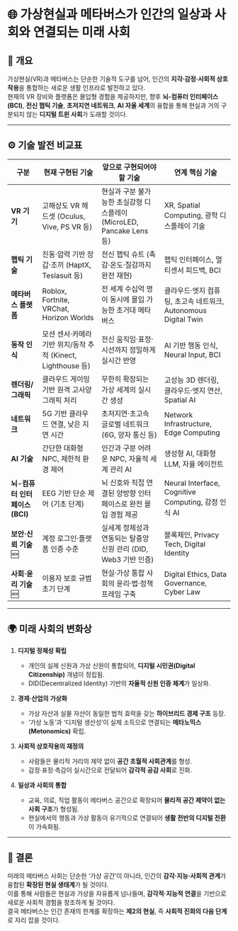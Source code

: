 # 🌐 가상현실과 메타버스가 인간의 일상과 사회와 연결되는 미래 사회

## 🧠 개요
가상현실(VR)과 메타버스는 단순한 기술적 도구를 넘어, 인간의 **지각·감정·사회적 상호작용**을 통합하는 새로운 생활 인프라로 발전하고 있다.  
현재의 VR 장비와 플랫폼은 몰입형 경험을 제공하지만, 향후 **뇌-컴퓨터 인터페이스(BCI)**, **전신 햅틱 기술**, **초저지연 네트워크**, **AI 자율 세계**의 융합을 통해 현실과 거의 구분되지 않는 **디지털 트윈 사회**가 도래할 것이다.

---

## ⚙️ 기술 발전 비교표

| 구분 | 현재 구현된 기술 | 앞으로 구현되어야 할 기술 | 연계 핵심 기술 |
|------|------------------|------------------|------------------|
| **VR 기기** | 고해상도 VR 헤드셋 (Oculus, Vive, PS VR 등) | 현실과 구분 불가능한 초실감형 디스플레이 (MicroLED, Pancake Lens 등) | XR, Spatial Computing, 광학 디스플레이 기술 |
| **햅틱 기술** | 진동·압력 기반 장갑·조끼 (HaptX, Teslasuit 등) | 전신 햅틱 슈트 (촉감·온도·질감까지 완전 재현) | 햅틱 인터페이스, 멀티센서 피드백, BCI |
| **메타버스 플랫폼** | Roblox, Fortnite, VRChat, Horizon Worlds | 전 세계 수십억 명이 동시에 몰입 가능한 초거대 메타버스 | 클라우드·엣지 컴퓨팅, 초고속 네트워크, Autonomous Digital Twin |
| **동작 인식** | 모션 센서·카메라 기반 위치/동작 추적 (Kinect, Lighthouse 등) | 전신 움직임·표정·시선까지 정밀하게 실시간 반영 | AI 기반 행동 인식, Neural Input, BCI |
| **렌더링/그래픽** | 클라우드 게이밍 기반 원격 고사양 그래픽 처리 | 무한히 확장되는 가상 세계의 실시간 생성 | 고성능 3D 렌더링, 클라우드·엣지 연산, Spatial AI |
| **네트워크** | 5G 기반 클라우드 연결, 낮은 지연 시간 | 초저지연·초고속 글로벌 네트워크 (6G, 양자 통신 등) | Network Infrastructure, Edge Computing |
| **AI 기술** | 간단한 대화형 NPC, 제한적 환경 제어 | 인간과 구분 어려운 NPC, 자율적 세계 관리 AI | 생성형 AI, 대화형 LLM, 자율 에이전트 |
| **뇌-컴퓨터 인터페이스 (BCI)** | EEG 기반 단순 제어 (기초 단계) | 뇌 신호와 직접 연결된 양방향 인터페이스로 완전 몰입 경험 제공 | Neural Interface, Cognitive Computing, 감정 인식 AI |
| **보안·신뢰 기술** 🆕 | 계정 로그인·플랫폼 인증 수준 | 실세계 정체성과 연동되는 탈중앙 신원 관리 (DID, Web3 기반 인증) | 블록체인, Privacy Tech, Digital Identity |
| **사회·윤리 기술** 🆕 | 이용자 보호 규범 초기 단계 | 현실·가상 통합 사회의 윤리·법·정책 프레임 구축 | Digital Ethics, Data Governance, Cyber Law |

---

## 🌍 미래 사회의 변화상

1. **디지털 정체성 확립**
   - 개인의 실제 신원과 가상 신원이 통합되어, **디지털 시민권(Digital Citizenship)** 개념이 정립됨.
   - DID(Decentralized Identity) 기반의 **자율적 신원 인증 체계**가 일상화.

2. **경제·산업의 가상화**
   - 가상 자산과 실물 자산이 동일한 법적 효력을 갖는 **하이브리드 경제 구조** 등장.
   - ‘가상 노동’과 ‘디지털 생산성’이 실제 소득으로 연결되는 **메타노믹스(Metonomics)** 확립.

3. **사회적 상호작용의 재정의**
   - 사람들은 물리적 거리의 제약 없이 **공간 초월적 사회관계**를 형성.
   - 감정·표정·촉감이 실시간으로 전달되어 **감각적 공감 사회**로 진화.

4. **일상과 사회의 통합**
   - 교육, 의료, 직업 활동이 메타버스 공간으로 확장되어 **물리적 공간 제약이 없는 사회 구조**가 형성됨.
   - 현실에서의 행동과 가상 활동이 유기적으로 연결되어 **생활 전반의 디지털 전환**이 가속화됨.

---

## 🧩 결론
미래의 메타버스 사회는 단순한 ‘가상 공간’이 아니라, 인간의 **감각·지능·사회적 관계**가 융합된 **확장된 현실 생태계**가 될 것이다.  
이를 통해 사람들은 현실과 가상을 자유롭게 넘나들며, **감각적·지능적 연결**을 기반으로 새로운 사회적 경험을 창조하게 될 것이다.  
결국 메타버스는 인간 존재의 한계를 확장하는 **제2의 현실**, 즉 **사회적 진화의 다음 단계**로 자리 잡을 것이다.

